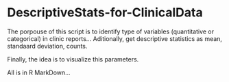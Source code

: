 # DescriptiveStats-for-ClinicalData

The porpouse of this script is to identify type of variables (quantitative or categorical) in clinic reports...
Aditionally, get descriptive statistics as mean, standaard deviation, counts.

Finally, the idea is to visualize this parameters.

All is in R MarkDown...
